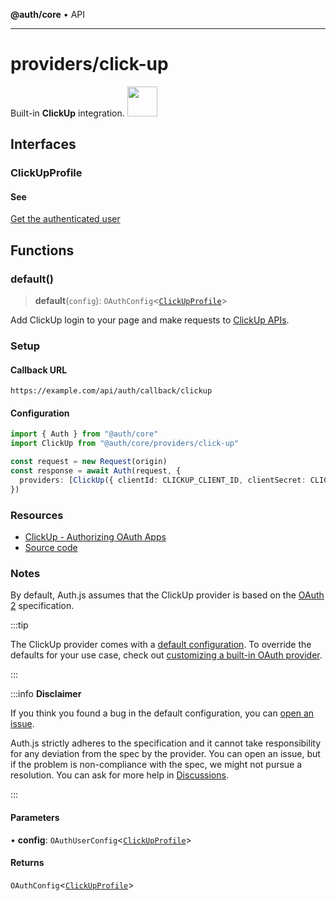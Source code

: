 **@auth/core** • API

***

# providers/click-up

<div style={{backgroundColor: "#24292f", display: "flex", justifyContent: "space-between", color: "#fff", padding: 16}}>
<span>Built-in <b>ClickUp</b> integration.</span>
<a href="https://clickup.com">
  <img style={{display: "block"}} src="https://authjs.dev/img/providers/click-up.svg" height="48" width="48"/>
</a>
</div>

## Interfaces

### ClickUpProfile

#### See

[Get the authenticated user](https://clickup.com/api/clickupreference/operation/GetAuthorizedUser/)

## Functions

### default()

> **default**(`config`): `OAuthConfig`\<[`ClickUpProfile`](click-up.md#clickupprofile)\>

Add ClickUp login to your page and make requests to [ClickUp APIs](https://clickup.com/api/).

### Setup

#### Callback URL
```
https://example.com/api/auth/callback/clickup
```

#### Configuration
```ts
import { Auth } from "@auth/core"
import ClickUp from "@auth/core/providers/click-up"

const request = new Request(origin)
const response = await Auth(request, {
  providers: [ClickUp({ clientId: CLICKUP_CLIENT_ID, clientSecret: CLICKUP_CLIENT_SECRET })],
})
```

### Resources

- [ClickUp - Authorizing OAuth Apps](https://clickup.com/api/developer-portal/authentication#oauth-flow)
- [Source code](https://github.com/nextauthjs/next-auth/blob/main/packages/core/src/providers/click-up.ts)

### Notes

By default, Auth.js assumes that the ClickUp provider is
based on the [OAuth 2](https://www.rfc-editor.org/rfc/rfc6749.html) specification.

:::tip

The ClickUp provider comes with a [default configuration](https://github.com/nextauthjs/next-auth/blob/main/packages/core/src/providers/click-up.ts).
To override the defaults for your use case, check out [customizing a built-in OAuth provider](https://authjs.dev/guides/providers/custom-provider#override-default-options).

:::

:::info **Disclaimer**

If you think you found a bug in the default configuration, you can [open an issue](https://authjs.dev/new/provider-issue).

Auth.js strictly adheres to the specification and it cannot take responsibility for any deviation from
the spec by the provider. You can open an issue, but if the problem is non-compliance with the spec,
we might not pursue a resolution. You can ask for more help in [Discussions](https://authjs.dev/new/github-discussions).

:::

#### Parameters

• **config**: `OAuthUserConfig`\<[`ClickUpProfile`](click-up.md#clickupprofile)\>

#### Returns

`OAuthConfig`\<[`ClickUpProfile`](click-up.md#clickupprofile)\>
